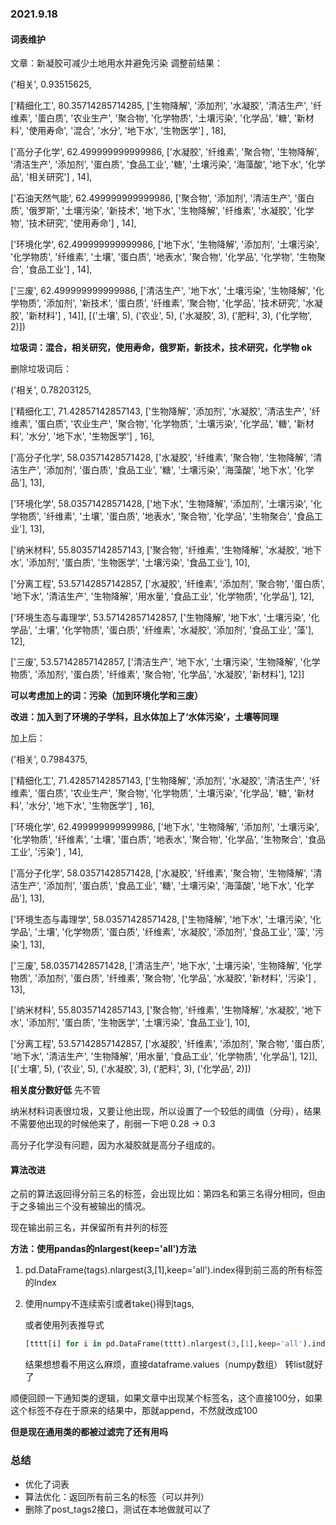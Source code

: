 ### 2021.9.18

#### 词表维护

文章：新凝胶可减少土地用水并避免污染 调整前结果：

('相关', 0.93515625,

['精细化工',
80.35714285714285, ['生物降解', '添加剂', '水凝胶', '清洁生产', '纤维素', '蛋白质', '农业生产', '聚合物', '化学物质', '土壤污染', '化学品', '糖', '新材料', '使用寿命', '混合', '水分', '地下水', '生物医学']
, 18],

['高分子化学',
62.499999999999986, ['水凝胶', '纤维素', '聚合物', '生物降解', '清洁生产', '添加剂', '蛋白质', '食品工业', '糖', '土壤污染', '海藻酸', '地下水', '化学品', '相关研究']
, 14],

['石油天然气能',
62.499999999999986, ['聚合物', '添加剂', '清洁生产', '蛋白质', '俄罗斯', '土壤污染', '新技术', '地下水', '生物降解', '纤维素', '水凝胶', '化学物', '技术研究', '使用寿命']
, 14],

['环境化学',
62.499999999999986, ['地下水', '生物降解', '添加剂', '土壤污染', '化学物质', '纤维素', '土壤', '蛋白质', '地表水', '聚合物', '化学品', '化学物', '生物聚合', '食品工业']
, 14],

['三废',
62.499999999999986, ['清洁生产', '地下水', '土壤污染', '生物降解', '化学物质', '添加剂', '新技术', '蛋白质', '纤维素', '聚合物', '化学品', '技术研究', '水凝胶', '新材料']
, 14]], [('土壤', 5), ('农业', 5), ('水凝胶', 3), ('肥料', 3), ('化学物', 2)])

**垃圾词：混合，相关研究，使用寿命，俄罗斯，新技术，技术研究，化学物 ok**

删除垃圾词后：

('相关', 0.78203125,

['精细化工',
71.42857142857143, ['生物降解', '添加剂', '水凝胶', '清洁生产', '纤维素', '蛋白质', '农业生产', '聚合物', '化学物质', '土壤污染', '化学品', '糖', '新材料', '水分', '地下水', '生物医学']
, 16],

['高分子化学',
58.03571428571428, ['水凝胶', '纤维素', '聚合物', '生物降解', '清洁生产', '添加剂', '蛋白质', '食品工业', '糖', '土壤污染', '海藻酸', '地下水', '化学品'], 13],

['环境化学',
58.03571428571428, ['地下水', '生物降解', '添加剂', '土壤污染', '化学物质', '纤维素', '土壤', '蛋白质', '地表水', '聚合物', '化学品', '生物聚合', '食品工业'], 13],

['纳米材料', 55.80357142857143, ['聚合物', '纤维素', '生物降解', '水凝胶', '地下水', '添加剂', '蛋白质', '生物医学', '土壤污染', '食品工业'], 10],

['分离工程', 53.57142857142857, ['水凝胶', '纤维素', '添加剂', '聚合物', '蛋白质', '地下水', '清洁生产', '生物降解', '用水量', '食品工业', '化学物质', '化学品'],
12],

['环境生态与毒理学', 53.57142857142857, ['生物降解', '地下水', '土壤污染', '化学品', '土壤', '化学物质', '蛋白质', '纤维素', '水凝胶', '添加剂', '食品工业', '藻'],
12],

['三废', 53.57142857142857, ['清洁生产', '地下水', '土壤污染', '生物降解', '化学物质', '添加剂', '蛋白质', '纤维素', '聚合物', '化学品', '水凝胶', '新材料'], 12]]

**可以考虑加上的词：污染（加到环境化学和三废）**

**改进：加入到了环境的子学科，且水体加上了‘水体污染’，土壤等同理**

加上后：

('相关', 0.7984375,

['精细化工',
71.42857142857143, ['生物降解', '添加剂', '水凝胶', '清洁生产', '纤维素', '蛋白质', '农业生产', '聚合物', '化学物质', '土壤污染', '化学品', '糖', '新材料', '水分', '地下水', '生物医学']
, 16],

['环境化学',
62.499999999999986, ['地下水', '生物降解', '添加剂', '土壤污染', '化学物质', '纤维素', '土壤', '蛋白质', '地表水', '聚合物', '化学品', '生物聚合', '食品工业', '污染']
, 14],

['高分子化学',
58.03571428571428, ['水凝胶', '纤维素', '聚合物', '生物降解', '清洁生产', '添加剂', '蛋白质', '食品工业', '糖', '土壤污染', '海藻酸', '地下水', '化学品'], 13],

['环境生态与毒理学',
58.03571428571428, ['生物降解', '地下水', '土壤污染', '化学品', '土壤', '化学物质', '蛋白质', '纤维素', '水凝胶', '添加剂', '食品工业', '藻', '污染'], 13],

['三废', 58.03571428571428, ['清洁生产', '地下水', '土壤污染', '生物降解', '化学物质', '添加剂', '蛋白质', '纤维素', '聚合物', '化学品', '水凝胶', '新材料', '污染']
, 13],

['纳米材料', 55.80357142857143, ['聚合物', '纤维素', '生物降解', '水凝胶', '地下水', '添加剂', '蛋白质', '生物医学', '土壤污染', '食品工业'], 10],

['分离工程', 53.57142857142857, ['水凝胶', '纤维素', '添加剂', '聚合物', '蛋白质', '地下水', '清洁生产', '生物降解', '用水量', '食品工业', '化学物质', '化学品'],
12]], [('土壤', 5), ('农业', 5), ('水凝胶', 3), ('肥料', 3), ('化学品', 2)])

**相关度分数好低** 先不管

纳米材料词表很垃圾，又要让他出现，所以设置了一个较低的阈值（分母），结果不需要他出现的时候他来了，削弱一下吧 0.28 -> 0.3

高分子化学没有问题，因为水凝胶就是高分子组成的。

#### 算法改进

之前的算法返回得分前三名的标签，会出现比如：第四名和第三名得分相同，但由于之多输出三个没有被输出的情况。

现在输出前三名，并保留所有并列的标签

**方法：使用pandas的nlargest(keep='all')方法**

1. pd.DataFrame(tags).nlargest(3,[1],keep='all').index得到前三高的所有标签的Index
2. 使用numpy不连续索引或者take()得到tags,

   或者使用列表推导式
    ``` python
    [tttt[i] for i in pd.DataFrame(tttt).nlargest(3,[1],keep='all').index]
    ```
   结果想想看不用这么麻烦，直接dataframe.values（numpy数组） 转list就好了

顺便回顾一下通知类的逻辑，如果文章中出现某个标签名，这个直接100分，如果这个标签不存在于原来的结果中，那就append，不然就改成100

**但是现在通用类的都被过滤完了还有用吗**

### 总结

- 优化了词表
- 算法优化：返回所有前三名的标签（可以并列）
- 删除了post_tags2接口，测试在本地做就可以了